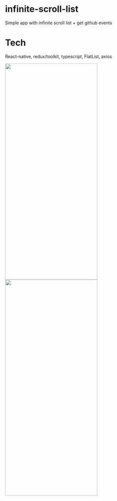 # infinite-scroll-list
Simple app with infinite scroll list + get github events

# Tech
React-native, redux/toolkit, typescript, FlatList, axios

<img src="https://user-images.githubusercontent.com/73068735/197423832-6377458a-da19-4b87-aab1-7ceea6eaf081.jpg" width="300" height="700"/>   <img src="https://user-images.githubusercontent.com/73068735/197423831-898691a1-e59d-4f6b-a12e-8b972c55bd02.jpg" width="300" height="700"/>


